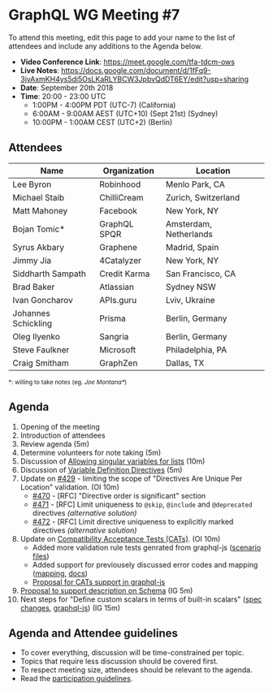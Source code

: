 # GraphQL WG Meeting #7

To attend this meeting, edit this page to add your name to the list of attendees
and include any additions to the Agenda below.

- **Video Conference Link**: https://meet.google.com/tfa-tdcm-ows
- **Live Notes**: https://docs.google.com/document/d/1fFq9-3jvAxmKH4ys5di5OsLKaRLYBCW3JpbvQdDT6EY/edit?usp=sharing
- **Date**: September 20th 2018
- **Time**: 20:00 - 23:00 UTC
  - 1:00PM - 4:00PM PDT (UTC-7) (California)
  - 6:00AM - 9:00AM AEST (UTC+10) (Sept 21st) (Sydney)
  - 10:00PM - 1:00AM CEST (UTC+2) (Berlin)

## Attendees

Name                 | Organization  | Location
-------------------- | ------------- | ----------------------
Lee Byron            | Robinhood     | Menlo Park, CA
Michael Staib        | ChilliCream   | Zurich, Switzerland
Matt Mahoney         | Facebook      | New York, NY
Bojan Tomic*         | GraphQL SPQR  | Amsterdam, Netherlands
Syrus Akbary         | Graphene      | Madrid, Spain
Jimmy Jia            | 4Catalyzer    | New York, NY
Siddharth Sampath    | Credit Karma  | San Francisco, CA
Brad Baker           | Atlassian     | Sydney NSW
Ivan Goncharov       | APIs.guru     | Lviv, Ukraine
Johannes Schickling  | Prisma        | Berlin, Germany
Oleg Ilyenko         | Sangria       | Berlin, Germany
Steve Faulkner       | Microsoft     | Philadelphia, PA
Craig Smitham        | GraphZen      | Dallas, TX

<small>\*: willing to take notes (eg. <em>Joe Montana*</em>)</small>

## Agenda

1. Opening of the meeting
1. Introduction of attendees
1. Review agenda (5m)
1. Determine volunteers for note taking (5m)
1. Discussion of [Allowing singular variables for lists](https://github.com/facebook/graphql/pull/509) (10m)
1. Discussion of [Variable Definition Directives](https://github.com/facebook/graphql/pull/510) (5m)
1. Update on [#429](https://github.com/facebook/graphql/issues/429) - limiting the scope of "Directives Are Unique Per Location" validation. (OI 10m)
    - [#470](https://github.com/facebook/graphql/pull/470) - [RFC] "Directive order is significant" section
    - [#471](https://github.com/facebook/graphql/pull/471) - [RFC] Limit uniqueness to `@skip`, `@include` and `@deprecated` directives _(alternative solution)_
    - [#472](https://github.com/facebook/graphql/pull/472) - [RFC] Limit directive uniqueness to explicitly marked directives _(alternative solution)_
1. Update on [Compatibility Acceptance Tests (CATs)](https://github.com/graphql-cats/graphql-cats). (OI 10m)
    - Added more validation rule tests genrated from graphql-js ([scenario files](https://github.com/graphql-cats/graphql-cats/tree/master/scenarios/validation))
    - Added support for previousely discussed error codes and mapping ([mapping](https://github.com/graphql-cats/graphql-cats/blob/master/scenarios/error-mapping.yaml), [docs](https://github.com/graphql-cats/graphql-cats#error-mapping))    
    - [Proposal for CATs support in graphql-js](https://github.com/graphql/graphql-js/issues/1404)
1. [Proposal to support description on Schema](https://github.com/facebook/graphql/pull/466) (IG 5m)
1. Next steps for "Define custom scalars in terms of built-in scalars" ([spec changes](https://github.com/facebook/graphql/pull/326), [graphql-js](https://github.com/graphql/graphql-js/pull/914)) (IG 15m)

## Agenda and Attendee guidelines

- To cover everything, discussion will be time-constrained per topic.
- Topics that require less discussion should be covered first.
- To respect meeting size, attendees should be relevant to the agenda.
- Read the [participation guidelines](../README.md#participation-guidelines).
